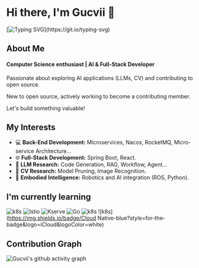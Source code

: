 # Hi there, I'm Gucvii 👋

[![Typing SVG](https://readme-typing-svg.demolab.com?font=Exo+2&size=22&pause=1000&width=435&lines=Welcome+to+my+GitHub+profile!)](https://git.io/typing-svg)

## About Me

#### Computer Science enthusiast | AI & Full-Stack Developer

Passionate about exploring AI applications (LLMs, CV) and contributing to open source. 

New to open source, actively working to become a contributing member.

Let's build something valuable!

## My Interests

- 💻 **Back-End Development:** Microservices, Nacos, RocketMQ, Micro-service Architecture...
- 🌐 **Full-Stack Development:** Spring Boot, React.
- 💬 **LLM Research:** Code Generation, RAG, Workflow, Agent...
- 👀 **CV Research:** Model Pruning, Image Recognition.
- 🤖 **Embodied Intelligence:** Robotics and AI integration (ROS, Python).

## I'm currently learning

![k8s](https://img.shields.io/badge/k8s-578FFF?style=for-the-badge&logo=kubernetes&logoColor=white) ![Istio](https://img.shields.io/badge/Istio-466BB0?style=for-the-badge&logo=Istio&logoColor=white) ![Kserve](https://img.shields.io/badge/Kserve-578FCA?style=for-the-badge&logo=googlecloud&logoColor=white) ![Go](https://img.shields.io/badge/Go-00ADD8?style=for-the-badge&logo=Go&logoColor=white) ![k8s](https://img.shields.io/badge/MCP-7886C7?style=for-the-badge&logo=chatbot&logoColor=white) ![k8s](https://img.shields.io/badge/Cloud Native-blue?style=for-the-badge&logo=iCloud&logoColor=white)

## Contribution Graph

![Gucvii's github activity graph](https://github-readme-activity-graph.vercel.app/graph?username=Gucvii&theme=high-contrast&radius=8&hide_title=true)





